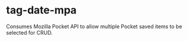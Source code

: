 # tag-date-mpa
Consumes Mozilla Pocket API to allow multiple Pocket saved items to be selected for CRUD.

